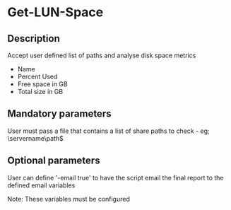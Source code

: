 # Get-LUN-Space

## Description
Accept user defined list of paths and analyse disk space metrics
- Name
- Percent Used
- Free space in GB
- Total size in GB

## Mandatory parameters
User must pass a file that contains a list of share paths to check - eg;
\\servername\path$

## Optional parameters
User can define '-email true' to have the script email the final report to the defined email variables

Note: These variables must be configured